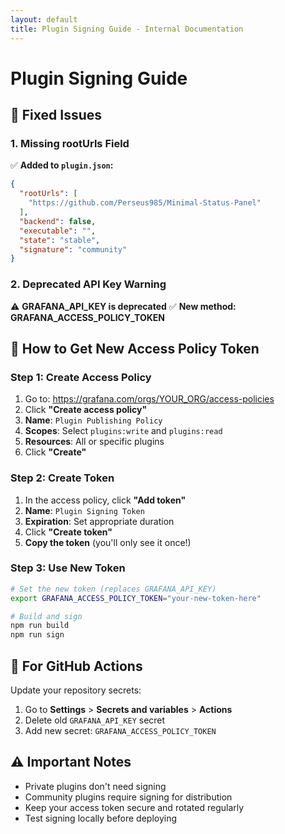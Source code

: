 ```yaml
---
layout: default
title: Plugin Signing Guide - Internal Documentation
---
```


# Plugin Signing Guide

## 🔧 **Fixed Issues**

### **1. Missing rootUrls Field**
✅ **Added to `plugin.json`:**
```json
{
  "rootUrls": [
    "https://github.com/Perseus985/Minimal-Status-Panel"
  ],
  "backend": false,
  "executable": "",
  "state": "stable",
  "signature": "community"
}
```

### **2. Deprecated API Key Warning**
⚠️ **GRAFANA_API_KEY is deprecated**
✅ **New method: GRAFANA_ACCESS_POLICY_TOKEN**

## 🚀 **How to Get New Access Policy Token**

### **Step 1: Create Access Policy**
1. Go to: https://grafana.com/orgs/YOUR_ORG/access-policies
2. Click **"Create access policy"**
3. **Name**: `Plugin Publishing Policy`
4. **Scopes**: Select `plugins:write` and `plugins:read`
5. **Resources**: All or specific plugins
6. Click **"Create"**

### **Step 2: Create Token**
1. In the access policy, click **"Add token"**
2. **Name**: `Plugin Signing Token`
3. **Expiration**: Set appropriate duration
4. Click **"Create token"**
5. **Copy the token** (you'll only see it once!)

### **Step 3: Use New Token**
```bash
# Set the new token (replaces GRAFANA_API_KEY)
export GRAFANA_ACCESS_POLICY_TOKEN="your-new-token-here"

# Build and sign
npm run build
npm run sign
```

## 🔄 **For GitHub Actions**

Update your repository secrets:
1. Go to **Settings** > **Secrets and variables** > **Actions**
2. Delete old `GRAFANA_API_KEY` secret
3. Add new secret: `GRAFANA_ACCESS_POLICY_TOKEN`

## ⚠️ **Important Notes**

- Private plugins don't need signing
- Community plugins require signing for distribution
- Keep your access token secure and rotated regularly
- Test signing locally before deploying